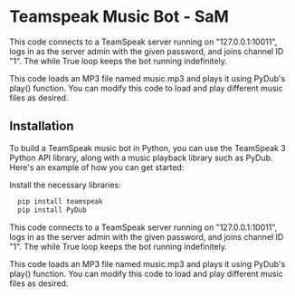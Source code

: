 
# Teamspeak Music Bot - SaM


This code connects to a TeamSpeak server running on "127.0.0.1:10011", logs in as the server admin with the given password, and joins channel ID "1". The while True loop keeps the bot running indefinitely.

This code loads an MP3 file named music.mp3 and plays it using PyDub's play() function. You can modify this code to load and play different music files as desired.


## Installation


To build a TeamSpeak music bot in Python, you can use the TeamSpeak 3 Python API library, along with a music playback library such as PyDub. Here's an example of how you can get started:

Install the necessary libraries:

```bash
  pip install teamspeak
  pip install PyDub
```


This code connects to a TeamSpeak server running on "127.0.0.1:10011", logs in as the server admin with the given password, and joins channel ID "1". The while True loop keeps the bot running indefinitely.

This code loads an MP3 file named music.mp3 and plays it using PyDub's play() function. You can modify this code to load and play different music files as desired.

